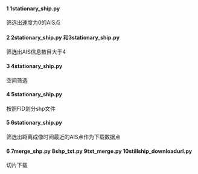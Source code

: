 #### 1 1stationary_ship.py

筛选出速度为0的AIS点

#### 2 2stationary_ship.py 和3stationary_ship.py

筛选出AIS信息数目大于4

#### 3 4stationary_ship.py

空间筛选

#### 4 5stationary_ship.py

按照FID划分shp文件

#### 5 6stationary_ship.py

筛选出距离成像时间最近的AIS点作为下载数据点

#### 6 7merge_shp.py 8shp_txt.py 9txt_merge.py 10stillship_downloadurl.py

切片下载